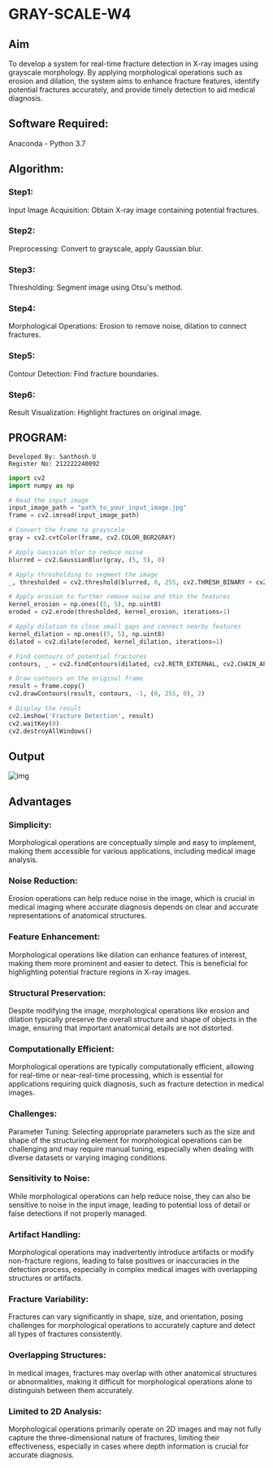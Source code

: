 # GRAY-SCALE-W4
## Aim
To develop a system for real-time fracture detection in X-ray images using grayscale morphology. By applying morphological operations such as erosion and dilation, the system aims to enhance fracture features, identify potential fractures accurately, and provide timely detection to aid medical diagnosis.

## Software Required:
Anaconda - Python 3.7

## Algorithm:
### Step1:
Input Image Acquisition: Obtain X-ray image containing potential fractures.

### Step2:
Preprocessing: Convert to grayscale, apply Gaussian blur.

### Step3:
Thresholding: Segment image using Otsu's method.

### Step4:
Morphological Operations: Erosion to remove noise, dilation to connect fractures.

### Step5:
Contour Detection: Find fracture boundaries.

### Step6:
Result Visualization: Highlight fractures on original image.

## PROGRAM:
```
Developed By: Santhosh U
Register No: 212222240092
```
```py
import cv2
import numpy as np

# Read the input image
input_image_path = "path_to_your_input_image.jpg"
frame = cv2.imread(input_image_path)

# Convert the frame to grayscale
gray = cv2.cvtColor(frame, cv2.COLOR_BGR2GRAY)

# Apply Gaussian blur to reduce noise
blurred = cv2.GaussianBlur(gray, (5, 5), 0)

# Apply thresholding to segment the image
_, thresholded = cv2.threshold(blurred, 0, 255, cv2.THRESH_BINARY + cv2.THRESH_OTSU)

# Apply erosion to further remove noise and thin the features
kernel_erosion = np.ones((5, 5), np.uint8)
eroded = cv2.erode(thresholded, kernel_erosion, iterations=1)

# Apply dilation to close small gaps and connect nearby features
kernel_dilation = np.ones((5, 5), np.uint8)
dilated = cv2.dilate(eroded, kernel_dilation, iterations=1)

# Find contours of potential fractures
contours, _ = cv2.findContours(dilated, cv2.RETR_EXTERNAL, cv2.CHAIN_APPROX_SIMPLE)

# Draw contours on the original frame
result = frame.copy()
cv2.drawContours(result, contours, -1, (0, 255, 0), 2)

# Display the result
cv2.imshow('Fracture Detection', result)
cv2.waitKey(0)
cv2.destroyAllWindows()

```
## Output
![img](https://github.com/SanthoshUthiraKumar/GRAY-SCALE-W4/assets/119477975/cae4b50a-4f10-4e4a-a156-3cca8322346c)

## Advantages
### Simplicity:
Morphological operations are conceptually simple and easy to implement, making them accessible for various applications, including medical image analysis.

### Noise Reduction:
Erosion operations can help reduce noise in the image, which is crucial in medical imaging where accurate diagnosis depends on clear and accurate representations of anatomical structures.

### Feature Enhancement:
Morphological operations like dilation can enhance features of interest, making them more prominent and easier to detect. This is beneficial for highlighting potential fracture regions in X-ray images.

### Structural Preservation:
Despite modifying the image, morphological operations like erosion and dilation typically preserve the overall structure and shape of objects in the image, ensuring that important anatomical details are not distorted.

### Computationally Efficient:
Morphological operations are typically computationally efficient, allowing for real-time or near-real-time processing, which is essential for applications requiring quick diagnosis, such as fracture detection in medical images.

### Challenges:
Parameter Tuning:
Selecting appropriate parameters such as the size and shape of the structuring element for morphological operations can be challenging and may require manual tuning, especially when dealing with diverse datasets or varying imaging conditions.

### Sensitivity to Noise:
While morphological operations can help reduce noise, they can also be sensitive to noise in the input image, leading to potential loss of detail or false detections if not properly managed.

### Artifact Handling:
Morphological operations may inadvertently introduce artifacts or modify non-fracture regions, leading to false positives or inaccuracies in the detection process, especially in complex medical images with overlapping structures or artifacts.

### Fracture Variability:
Fractures can vary significantly in shape, size, and orientation, posing challenges for morphological operations to accurately capture and detect all types of fractures consistently.

### Overlapping Structures:
In medical images, fractures may overlap with other anatomical structures or abnormalities, making it difficult for morphological operations alone to distinguish between them accurately.

### Limited to 2D Analysis:
Morphological operations primarily operate on 2D images and may not fully capture the three-dimensional nature of fractures, limiting their effectiveness, especially in cases where depth information is crucial for accurate diagnosis.
